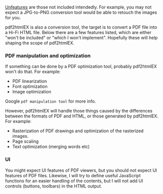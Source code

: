 [Unfeatures](http://fluxbb.org/docs/unfeatures) are those not included intendedly. For example, you may not expect a JPG-to-PNG conversion tool would be able to retouch the images for you.

pdf2htmlEX is also a conversion tool, the target is to convert a PDF file into a Hi-Fi HTML file. Below there are a few features listed, which are either "won't be included" or "which I won't implement". Hopefully these will help shaping the scope of pdf2htmlEX.

### PDF manipulation and optimization
If something can be done by a PDF optimization tool, probably pdf2htmlEX won't do that. For example:
 - PDF linearization
 - Font optimization
 - Image optimization

Google `pdf manipulation tool` for more info.

However, pdf2htmlEX will handle those things caused by the differences between the formats of PDF and HTML, or those generated by pdf2htmlEX. For example:
 - Rasterization of PDF drawings and optimization of the rasterized images.
 - Page scaling
 - Text optimization (merging words etc)

### UI
You might expect UI features of PDF viewers, but you should not expect UI features of PDF files. Likewise, I will try to define useful JavaScript functions for an easier handling of the contents, but I will not add UI controls (buttons, toolbars) in the HTML output.